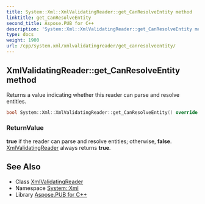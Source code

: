 ```yaml
---
title: System::Xml::XmlValidatingReader::get_CanResolveEntity method
linktitle: get_CanResolveEntity
second_title: Aspose.PUB for C++
description: 'System::Xml::XmlValidatingReader::get_CanResolveEntity method. Returns a value indicating whether this reader can parse and resolve entities in C++.'
type: docs
weight: 1900
url: /cpp/system.xml/xmlvalidatingreader/get_canresolveentity/
---
```

## XmlValidatingReader::get_CanResolveEntity method


Returns a value indicating whether this reader can parse and resolve entities.

```cpp
bool System::Xml::XmlValidatingReader::get_CanResolveEntity() override
```


### ReturnValue

**true** if the reader can parse and resolve entities; otherwise, **false**. [XmlValidatingReader](../) always returns **true**.

## See Also

* Class [XmlValidatingReader](../)
* Namespace [System::Xml](../../)
* Library [Aspose.PUB for C++](../../../)
